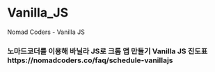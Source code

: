 # Vanilla_JS
Nomad Coders - Vanilla JS
<h3>노마드코더를 이용해 바닐라 JS로 크롬 앱 만들기
Vanilla JS 진도표 https://nomadcoders.co/faq/schedule-vanillajs
